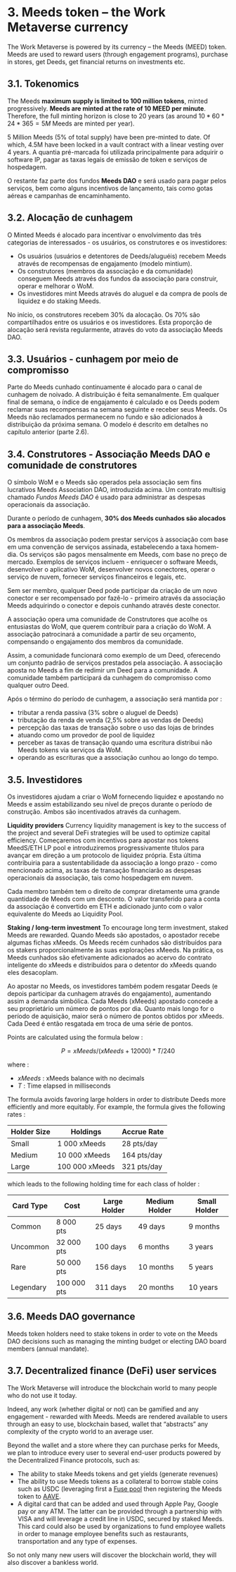 # 3. Meeds token – the Work Metaverse currency

The Work Metaverse is powered by its currency – the Meeds (MEED) token. Meeds are used to reward users (through engagement programs), purchase in stores, get Deeds, get financial returns on investments etc.

## 3.1. Tokenomics

The Meeds **maximum supply is limited to 100 million tokens**, minted progressively. **Meeds are minted at the rate of 10 MEED per minute**. Therefore, the full minting horizon is close to 20 years (as around $10*60*24*365 = 5M$ Meeds are minted per year).

5 Million Meeds (5% of total supply) have been pre-minted to date. Of which, 4.5M have been locked in a vault contract with a linear vesting over 4 years. A quantia pré-marcada foi utilizada principalmente para adquirir o software IP, pagar as taxas legais de emissão de token e serviços de hospedagem.

O restante faz parte dos fundos __Meeds DAO__ e será usado para pagar pelos serviços, bem como alguns incentivos de lançamento, tais como gotas aéreas e campanhas de encaminhamento.


## 3.2. Alocação de cunhagem

O Minted Meeds é alocado para incentivar o envolvimento das três categorias de interessados - os usuários, os construtores e os investidores:

- Os usuários (usuários e detentores de Deeds/aluguéis) recebem Meeds através de recompensas de engajamento (modelo mintium).
- Os construtores (membros da associação e da comunidade) conseguem Meeds através dos fundos da associação para construir, operar e melhorar o WoM.
- Os investidores mint Meeds através do aluguel e da compra de pools de liquidez e do staking Meeds.

No início, os construtores recebem 30% da alocação. Os 70% são compartilhados entre os usuários e os investidores. Esta proporção de alocação será revista regularmente, através do voto da associação Meeds DAO.

## 3.3. Usuários - cunhagem por meio de compromisso

Parte do Meeds cunhado continuamente é alocado para o canal de cunhagem de noivado. A distribuição é feita semanalmente. Em qualquer final de semana, o índice de engajamento é calculado e os Deeds podem reclamar suas recompensas na semana seguinte e receber seus Meeds. Os Meeds não reclamados permanecem no fundo e são adicionados à distribuição da próxima semana. O modelo é descrito em detalhes no capítulo anterior (parte 2.6).

## 3.4. Construtores - Associação Meeds DAO e comunidade de construtores

O símbolo WoM e o Meeds são operados pela associação sem fins lucrativos Meeds Association DAO, introduzida acima. Um contrato multisig chamado _Fundos Meeds DAO_ é usado para administrar as despesas operacionais da associação.

Durante o período de cunhagem, **30% dos Meeds cunhados são alocados para a associação Meeds**.

Os membros da associação podem prestar serviços à associação com base em uma convenção de serviços assinada, estabelecendo a taxa homem-dia. Os serviços são pagos mensalmente em Meeds, com base no preço de mercado. Exemplos de serviços incluem - enriquecer o software Meeds, desenvolver o aplicativo WoM, desenvolver novos conectores, operar o serviço de nuvem, fornecer serviços financeiros e legais, etc.

Sem ser membro, qualquer Deed pode participar da criação de um novo conector e ser recompensado por fazê-lo - primeiro através da associação Meeds adquirindo o conector e depois cunhando através deste conector.

A associação opera uma comunidade de Construtores que acolhe os entusiastas do WoM, que querem contribuir para a criação do WoM. A associação patrocinará a comunidade a partir de seu orçamento, compensando o engajamento dos membros da comunidade.

Assim, a comunidade funcionará como exemplo de um Deed, oferecendo um conjunto padrão de serviços prestados pela associação. A associação aposta no Meeds a fim de redimir um Deed para a comunidade. A comunidade também participará da cunhagem do compromisso como qualquer outro Deed.

Após o término do período de cunhagem, a associação será mantida por :

- tributar a renda passiva (3% sobre o aluguel de Deeds)
- tributação da renda de venda (2,5% sobre as vendas de Deeds)
- percepção das taxas de transação sobre o uso das lojas de brindes
- atuando como um provedor de pool de liquidez
- perceber as taxas de transação quando uma escritura distribui não Meeds tokens via serviços da WoM.
- operando as escrituras que a associação cunhou ao longo do tempo.


## 3.5. Investidores

Os investidores ajudam a criar o WoM fornecendo liquidez e apostando no Meeds e assim estabilizando seu nível de preços durante o período de construção. Ambos são incentivados através da cunhagem.

**Liquidity providers** Currency liquidity management is key to the success of the project and several DeFi strategies will be used to optimize capital efficiency. Começaremos com incentivos para apostar nos tokens MeedS/ETH LP pool e introduziremos progressivamente títulos para avançar em direção a um protocolo de liquidez própria. Esta última contribuiria para a sustentabilidade da associação a longo prazo - como mencionado acima, as taxas de transação financiarão as despesas operacionais da associação, tais como hospedagem em nuvem.

Cada membro também tem o direito de comprar diretamente uma grande quantidade de Meeds com um desconto. O valor transferido para a conta da associação é convertido em ETH e adicionado junto com o valor equivalente do Meeds ao Liquidity Pool.

**Staking / long-term investment** To encourage long term investment, staked Meeds are rewarded. Quando Meeds são apostados, o apostador recebe algumas fichas xMeeds. Os Meeds recém cunhados são distribuídos para os stakers proporcionalmente às suas explorações xMeeds. Na prática, os Meeds cunhados são efetivamente adicionados ao acervo do contrato inteligente do xMeeds e distribuídos para o detentor do xMeeds quando eles desacoplam.

Ao apostar no Meeds, os investidores também podem resgatar Deeds (e depois participar da cunhagem através do engajamento), aumentando assim a demanda simbólica. Cada Meeds (xMeeds) apostado concede a seu proprietário um número de pontos por dia. Quanto mais longo for o período de aquisição, maior será o número de pontos obtidos por xMeeds. Cada Deed é então resgatada em troca de uma série de pontos.

Points are calculated using the formula below :

 $$ P = xMeeds / (xMeeds + 12000) * T / 240 $$

 where :

- $xMeeds$ : xMeeds balance  with no decimals
- $T$ : Time elapsed in milliseconds

The formula avoids favoring large holders in order to distribute Deeds more efficiently and more equitably. For example, the formula gives the following rates :

| **Holder Size** | **Holdings**   | **Accrue Rate** |
| --------------- | -------------- | --------------- |
| Small           | 1 000 xMeeds   | 28 pts/day      |
| Medium          | 10 000 xMeeds  | 164 pts/day     |
| Large           | 100 000 xMeeds | 321 pts/day     |


which leads to the following holding time for each class of holder :

| **Card Type** | **Cost**    | **Large Holder** | **Medium Holder** | **Small Holder** |
| ------------- | ----------- | ---------------- | ----------------- | ---------------- |
| Common        | 8 000 pts   | 25 days          | 49 days           | 9 months         |
| Uncommon      | 32 000 pts  | 100 days         | 6 months          | 3 years          |
| Rare          | 50 000 pts  | 156 days         | 10 months         | 5 years          |
| Legendary     | 100 000 pts | 311 days         | 20 months         | 10 years         |

## 3.6. Meeds DAO governance

Meeds token holders need to stake tokens in order to vote on the Meeds DAO decisions such as managing the minting budget or electing DAO board members (annual mandate).

## 3.7. Decentralized finance (DeFi) user services

The Work Metaverse will introduce the blockchain world to many people who do not use it today.

Indeed, any work (whether digital or not) can be gamified and any engagement - rewarded with Meeds. Meeds are rendered available to users through an easy to use, blockchain based, wallet that “abstracts” any complexity of the crypto world to an average user.

Beyond the wallet and a store where they can purchase perks for Meeds, we plan to introduce every user to several end-user products powered by the Decentralized Finance protocols, such as:

- The ability to stake Meeds tokens and get yields (generate revenues)
- The ability to use Meeds tokens as a collateral to borrow stable coins such as USDC (leveraging first a [Fuse pool](https://app.rari.capital/fuse) then registering the Meeds token to [AAVE](https://aave.com/).
- A digital card that can be added and used through Apple Pay, Google pay or any ATM. The latter can be provided through a partnership with VISA and will leverage a credit line in USDC, secured by staked Meeds. This card could also be used by organizations to fund employee wallets in order to manage employee benefits such as restaurants, transportation and any type of expenses.

So not only many new users will discover the blockchain world, they will also discover a bankless world.

 
